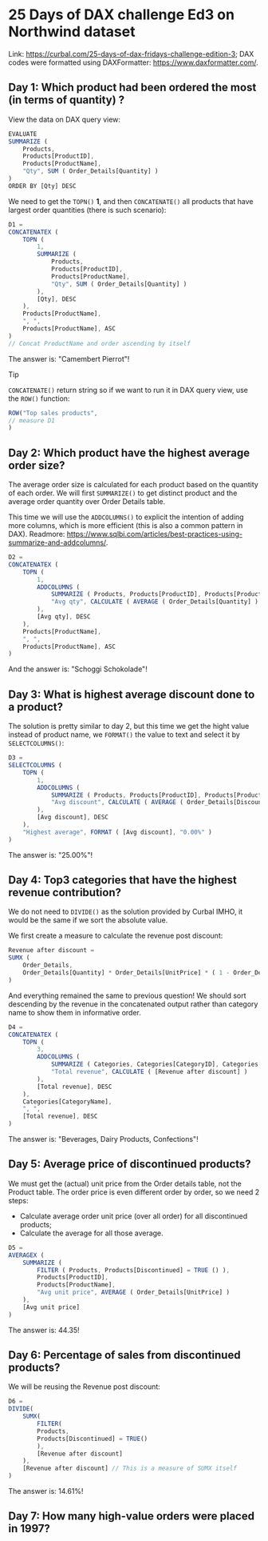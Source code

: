 # 25 Days of DAX challenge Ed3 on Northwind dataset

Link: <https://curbal.com/25-days-of-dax-fridays-challenge-edition-3>;
DAX codes were formatted using DAXFormatter: <https://www.daxformatter.com/>.

## Day 1: Which product had been ordered the most (in terms of quantity) ?

View the data on DAX query view:

```js
EVALUATE
SUMMARIZE (
    Products,
    Products[ProductID],
    Products[ProductName],
    "Qty", SUM ( Order_Details[Quantity] )
)
ORDER BY [Qty] DESC
```

We need to get the `TOPN()` **1**, and then `CONCATENATE()` all products that have largest order quantities (there is such scenario):

```js
D1 =
CONCATENATEX (
    TOPN (
        1,
        SUMMARIZE (
            Products,
            Products[ProductID],
            Products[ProductName],
            "Qty", SUM ( Order_Details[Quantity] )
        ),
        [Qty], DESC
    ),
    Products[ProductName],
    ", ",
    Products[ProductName], ASC
)
// Concat ProductName and order ascending by itself
```

The answer is: "Camembert Pierrot"!

> [!TIP]
>`CONCATENATE()` return string so if we want to run it in DAX query view, use the `ROW()` function:
>
>```js
>ROW("Top sales products", 
>// measure D1
>)
> ```

## Day 2: Which product have the highest average order size?

The average order size is calculated for each product based on the quantity of each order. We will first `SUMMARIZE()` to get distinct product and the average order quantity over Order Details table.

This time we will use the `ADDCOLUMNS()` to explicit the intention of adding more columns, which is more efficient (this is also a common pattern in DAX). Readmore: <https://www.sqlbi.com/articles/best-practices-using-summarize-and-addcolumns/>.

```js
D2 =
CONCATENATEX (
    TOPN (
        1,
        ADDCOLUMNS (
            SUMMARIZE ( Products, Products[ProductID], Products[ProductName] ),
            "Avg qty", CALCULATE ( AVERAGE ( Order_Details[Quantity] ) )
        ),
        [Avg qty], DESC
    ),
    Products[ProductName],
    ", ",
    Products[ProductName], ASC
)
```

And the answer is: "Schoggi Schokolade"!

## Day 3: What is highest average discount done to a product?

The solution is pretty similar to day 2, but this time we get the hight value instead of product name, we `FORMAT()` the value to text and select it by `SELECTCOLUMNS()`:

```js
D3 =
SELECTCOLUMNS (
    TOPN (
        1,
        ADDCOLUMNS (
            SUMMARIZE ( Products, Products[ProductID], Products[ProductName] ),
            "Avg discount", CALCULATE ( AVERAGE ( Order_Details[Discount] ) )
        ),
        [Avg discount], DESC
    ),
    "Highest average", FORMAT ( [Avg discount], "0.00%" )
)
```

The answer is: "25.00%"!

## Day 4: Top3 categories that have the highest revenue contribution?

We do not need to `DIVIDE()` as the solution provided by Curbal IMHO, it would be the same if we sort the absolute value.

We first create a measure to calculate the revenue post discount:

```js
Revenue after discount =
SUMX (
    Order_Details,
    Order_Details[Quantity] * Order_Details[UnitPrice] * ( 1 - Order_Details[Discount] )
)
```

And everything remained the same to previous question! We should sort descending by the revenue in the concatenated output rather than category name to show them in informative order.

```js
D4 =
CONCATENATEX (
    TOPN (
        3,
        ADDCOLUMNS (
            SUMMARIZE ( Categories, Categories[CategoryID], Categories[CategoryName] ),
            "Total revenue", CALCULATE ( [Revenue after discount] )
        ),
        [Total revenue], DESC
    ),
    Categories[CategoryName],
    ", ",
    [Total revenue], DESC
)
```

The answer is: "Beverages, Dairy Products, Confections"!

## Day 5: Average price of discontinued products?

We must get the (actual) unit price from the Order details table, not the Product table. The order price is even different order by order, so we need 2 steps:

- Calculate average order unit price (over all order) for all discontinued products;
- Calculate the average for all those average.

```js
D5 =
AVERAGEX (
    SUMMARIZE (
        FILTER ( Products, Products[Discontinued] = TRUE () ),
        Products[ProductID],
        Products[ProductName],
        "Avg unit price", AVERAGE ( Order_Details[UnitPrice] )
    ),
    [Avg unit price]
)
```

The answer is: 44.35!

## Day 6: Percentage of sales from discontinued products?

We will be reusing the Revenue post discount:

```js
D6 = 
DIVIDE(
    SUMX(
        FILTER(
        Products,
        Products[Discontinued] = TRUE()
        ),
        [Revenue after discount]
    ),
    [Revenue after discount] // This is a measure of SUMX itself
)
```

The answer is: 14.61%!

## Day 7: How many high-value orders were placed in 1997?
